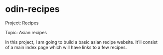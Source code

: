 # odin-recipes

Project: Recipes

Topic: Asian recipes

In this project, I am going to build a basic asian recipe website. It'll consist of a main index page which will have links to a few recipes.